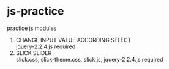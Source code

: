# js-practice
practice js modules

1. CHANGE INPUT VALUE ACCORDING SELECT
    <br>jquery-2.2.4.js required
2. SLICK SLIDER
    <br>slick.css, slick-theme.css, slick.js, jquery-2.2.4.js required